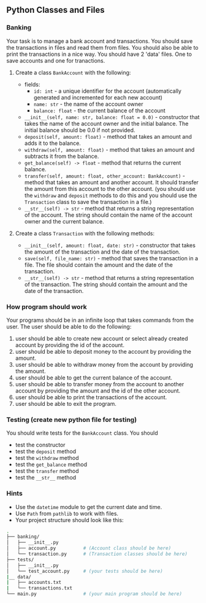 ## Python Classes and Files

### Banking
Your task is to manage a bank account and transactions. You should save the transactions in files and read them from files. You should also be able to print the transactions in a nice way.
You should have 2 'data' files. One to save accounts and one for tranactions.

1. Create a class `BankAccount` with the following:
    - fields:
        - `id: int` - a unique identifier for the account (automatically generated and incremented for each new account)
        - `name: str` - the name of the account owner
        - `balance: float` - the current balance of the account
    - `__init__(self, name: str, balance: float = 0.0)` - constructor that takes the name of the account owner and the initial balance. The initial balance should be 0.0 if not provided.
    - `deposit(self, amount: float)` - method that takes an amount and adds it to the balance.
    - `withdraw(self, amount: float)` - method that takes an amount and subtracts it from the balance.
    - `get_balance(self) -> float` - method that returns the current balance.
    - `transfer(self, amount: float, other_account: BankAccount)` - method that takes an amount and another account. It should transfer the amount from this account to the other account. (you should use the `withdraw` and `deposit` methods to do this and you should use the `Transaction` class to save the transaction in a file.)
    - `__str__(self) -> str` - method that returns a string representation of the account. The string should contain the name of the account owner and the current balance.

2. Create a class `Transaction` with the following methods:
    - `__init__(self, amount: float, date: str)` - constructor that takes the amount of the transaction and the date of the transaction. 
    - `save(self, file_name: str)` - method that saves the transaction in a file. The file should contain the amount and the date of the transaction.
    - `__str__(self) -> str` - method that returns a string representation of the transaction. The string should contain the amount and the date of the transaction.



### How program should work
Your programs should be in an infinite loop that takes commands from the user. The user should be able to do the following:
1. user should be able to create new account or select already created account by providing the id of the account.
2. user should be able to deposit money to the account by providing the amount.
3. user should be able to withdraw money from the account by providing the amount.
4. user should be able to get the current balance of the account.
5. user should be able to transfer money from the account to another account by providing the amount and the id of the other account.
6. user should be able to print the transactions of the account.
7. user should be able to exit the program.


### Testing (create new python file for testing)
You should write tests for the `BankAccount` class. You should
- test the constructor
- test the `deposit` method
- test the `withdraw` method
- test the `get_balance` method
- test the `transfer` method
- test the `__str__` method


### Hints
- Use the `datetime` module to get the current date and time.
- Use `Path` from `pathlib` to work with files.
- Your project structure should look like this:
```bash
.
├── banking/
│   ├── __init__.py
│   ├── account.py          # (Account class should be here)
│   └── transaction.py      # (Transaction classes should be here)
├── tests/
│   ├── __init__.py
│   └── test_account.py     # (your tests should be here)
|__ data/
|   ├── accounts.txt
|   └── transactions.txt
└── main.py                 # (your main program should be here)
```



